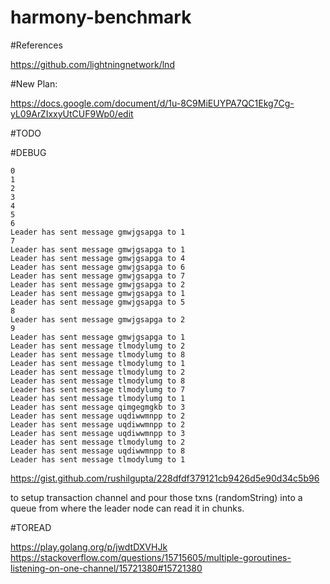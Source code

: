 # harmony-benchmark

#References

https://github.com/lightningnetwork/lnd


#New Plan:

https://docs.google.com/document/d/1u-8C9MiEUYPA7QC1Ekg7Cg-yL09ArZIxxyUtCUF9Wp0/edit

#TODO

#DEBUG
```
0
1
2
3
4
5
6
Leader has sent message gmwjgsapga to 1
7
Leader has sent message gmwjgsapga to 1
Leader has sent message gmwjgsapga to 4
Leader has sent message gmwjgsapga to 6
Leader has sent message gmwjgsapga to 7
Leader has sent message gmwjgsapga to 2
Leader has sent message gmwjgsapga to 1
Leader has sent message gmwjgsapga to 5
8
Leader has sent message gmwjgsapga to 2
9
Leader has sent message gmwjgsapga to 1
Leader has sent message tlmodylumg to 2
Leader has sent message tlmodylumg to 8
Leader has sent message tlmodylumg to 1
Leader has sent message tlmodylumg to 2
Leader has sent message tlmodylumg to 8
Leader has sent message tlmodylumg to 7
Leader has sent message tlmodylumg to 1
Leader has sent message qimgegmgkb to 3
Leader has sent message uqdiwwmnpp to 2
Leader has sent message uqdiwwmnpp to 2
Leader has sent message uqdiwwmnpp to 3
Leader has sent message tlmodylumg to 2
Leader has sent message uqdiwwmnpp to 8
Leader has sent message tlmodylumg to 1
```

https://gist.github.com/rushilgupta/228dfdf379121cb9426d5e90d34c5b96 

to setup transaction channel and pour those txns (randomString) into a queue from where the leader node can read it in chunks.


#TOREAD

https://play.golang.org/p/jwdtDXVHJk
https://stackoverflow.com/questions/15715605/multiple-goroutines-listening-on-one-channel/15721380#15721380